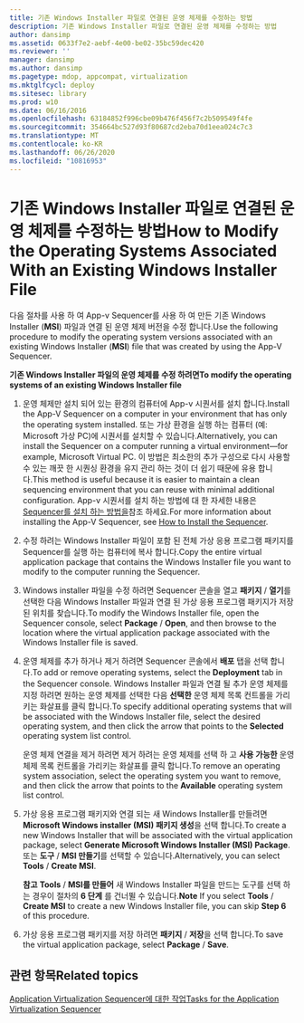 ```yaml
---
title: 기존 Windows Installer 파일로 연결된 운영 체제를 수정하는 방법
description: 기존 Windows Installer 파일로 연결된 운영 체제를 수정하는 방법
author: dansimp
ms.assetid: 0633f7e2-aebf-4e00-be02-35bc59dec420
ms.reviewer: ''
manager: dansimp
ms.author: dansimp
ms.pagetype: mdop, appcompat, virtualization
ms.mktglfcycl: deploy
ms.sitesec: library
ms.prod: w10
ms.date: 06/16/2016
ms.openlocfilehash: 63184852f996cbe09b476f456f7c2b509549f4fe
ms.sourcegitcommit: 354664bc527d93f80687cd2eba70d1eea024c7c3
ms.translationtype: MT
ms.contentlocale: ko-KR
ms.lasthandoff: 06/26/2020
ms.locfileid: "10816953"
---
```

# <span data-ttu-id="35b1b-103">기존 Windows Installer 파일로 연결된 운영 체제를 수정하는 방법</span><span class="sxs-lookup"><span data-stu-id="35b1b-103">How to Modify the Operating Systems Associated With an Existing Windows Installer File</span></span>


<span data-ttu-id="35b1b-104">다음 절차를 사용 하 여 App-v Sequencer를 사용 하 여 만든 기존 Windows Installer (**MSI**) 파일과 연결 된 운영 체제 버전을 수정 합니다.</span><span class="sxs-lookup"><span data-stu-id="35b1b-104">Use the following procedure to modify the operating system versions associated with an existing Windows Installer (**MSI**) file that was created by using the App-V Sequencer.</span></span>

**<span data-ttu-id="35b1b-105">기존 Windows Installer 파일의 운영 체제를 수정 하려면</span><span class="sxs-lookup"><span data-stu-id="35b1b-105">To modify the operating systems of an existing Windows Installer file</span></span>**

1.  <span data-ttu-id="35b1b-106">운영 체제만 설치 되어 있는 환경의 컴퓨터에 App-v 시퀀서를 설치 합니다.</span><span class="sxs-lookup"><span data-stu-id="35b1b-106">Install the App-V Sequencer on a computer in your environment that has only the operating system installed.</span></span> <span data-ttu-id="35b1b-107">또는 가상 환경을 실행 하는 컴퓨터 (예: Microsoft 가상 PC)에 시퀀서를 설치할 수 있습니다.</span><span class="sxs-lookup"><span data-stu-id="35b1b-107">Alternatively, you can install the Sequencer on a computer running a virtual environment—for example, Microsoft Virtual PC.</span></span> <span data-ttu-id="35b1b-108">이 방법은 최소한의 추가 구성으로 다시 사용할 수 있는 깨끗 한 시퀀싱 환경을 유지 관리 하는 것이 더 쉽기 때문에 유용 합니다.</span><span class="sxs-lookup"><span data-stu-id="35b1b-108">This method is useful because it is easier to maintain a clean sequencing environment that you can reuse with minimal additional configuration.</span></span> <span data-ttu-id="35b1b-109">App-v 시퀀서를 설치 하는 방법에 대 한 자세한 내용은 [Sequencer를 설치 하는 방법을](how-to-install-the-sequencer.md)참조 하세요.</span><span class="sxs-lookup"><span data-stu-id="35b1b-109">For more information about installing the App-V Sequencer, see [How to Install the Sequencer](how-to-install-the-sequencer.md).</span></span>

2.  <span data-ttu-id="35b1b-110">수정 하려는 Windows Installer 파일이 포함 된 전체 가상 응용 프로그램 패키지를 Sequencer를 실행 하는 컴퓨터에 복사 합니다.</span><span class="sxs-lookup"><span data-stu-id="35b1b-110">Copy the entire virtual application package that contains the Windows Installer file you want to modify to the computer running the Sequencer.</span></span>

3.  <span data-ttu-id="35b1b-111">Windows installer 파일을 수정 하려면 Sequencer 콘솔을 열고 **패키지**  /  **열기**를 선택한 다음 Windows Installer 파일과 연결 된 가상 응용 프로그램 패키지가 저장 된 위치를 찾습니다.</span><span class="sxs-lookup"><span data-stu-id="35b1b-111">To modify the Windows Installer file, open the Sequencer console, select **Package** / **Open**, and then browse to the location where the virtual application package associated with the Windows Installer file is saved.</span></span>

4.  <span data-ttu-id="35b1b-112">운영 체제를 추가 하거나 제거 하려면 Sequencer 콘솔에서 **배포** 탭을 선택 합니다.</span><span class="sxs-lookup"><span data-stu-id="35b1b-112">To add or remove operating systems, select the **Deployment** tab in the Sequencer console.</span></span> <span data-ttu-id="35b1b-113">Windows Installer 파일과 연결 될 추가 운영 체제를 지정 하려면 원하는 운영 체제를 선택한 다음 **선택한** 운영 체제 목록 컨트롤을 가리키는 화살표를 클릭 합니다.</span><span class="sxs-lookup"><span data-stu-id="35b1b-113">To specify additional operating systems that will be associated with the Windows Installer file, select the desired operating system, and then click the arrow that points to the **Selected** operating system list control.</span></span>

    <span data-ttu-id="35b1b-114">운영 체제 연결을 제거 하려면 제거 하려는 운영 체제를 선택 하 고 **사용 가능한** 운영 체제 목록 컨트롤을 가리키는 화살표를 클릭 합니다.</span><span class="sxs-lookup"><span data-stu-id="35b1b-114">To remove an operating system association, select the operating system you want to remove, and then click the arrow that points to the **Available** operating system list control.</span></span>

5.  <span data-ttu-id="35b1b-115">가상 응용 프로그램 패키지와 연결 되는 새 Windows Installer를 만들려면 **Microsoft Windows installer (MSI) 패키지 생성**을 선택 합니다.</span><span class="sxs-lookup"><span data-stu-id="35b1b-115">To create a new Windows Installer that will be associated with the virtual application package, select **Generate Microsoft Windows Installer (MSI) Package**.</span></span> <span data-ttu-id="35b1b-116">또는 **도구**  /  **MSI 만들기**를 선택할 수 있습니다.</span><span class="sxs-lookup"><span data-stu-id="35b1b-116">Alternatively, you can select **Tools** / **Create MSI**.</span></span>

    <span data-ttu-id="35b1b-117">**참고**  **Tools** / **MSI를 만들어** 새 Windows Installer 파일을 만드는 도구를 선택 하는 경우이 절차의 **6 단계** 를 건너뛸 수 있습니다.</span><span class="sxs-lookup"><span data-stu-id="35b1b-117">**Note** If you select **Tools** / **Create MSI** to create a new Windows Installer file, you can skip **Step 6** of this procedure.</span></span>

     

6.  <span data-ttu-id="35b1b-118">가상 응용 프로그램 패키지를 저장 하려면 **패키지**  /  **저장**을 선택 합니다.</span><span class="sxs-lookup"><span data-stu-id="35b1b-118">To save the virtual application package, select **Package** / **Save**.</span></span>

## <span data-ttu-id="35b1b-119">관련 항목</span><span class="sxs-lookup"><span data-stu-id="35b1b-119">Related topics</span></span>


[<span data-ttu-id="35b1b-120">Application Virtualization Sequencer에 대한 작업</span><span class="sxs-lookup"><span data-stu-id="35b1b-120">Tasks for the Application Virtualization Sequencer</span></span>](tasks-for-the-application-virtualization-sequencer.md)

 

 





